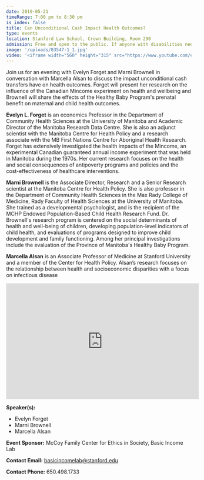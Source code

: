 ```yaml
---
date: 2019-05-21
timeRange: 7:00 pm to 8:30 pm
is_index: false
title: Can Unconditional Cash Impact Health Outcomes?
type: events
location: Stanford Law School, Crown Building, Room 290
admission: Free and open to the public. If anyone with disabilities needs accommodations, feel free to contact us at the email below.
image: '/uploads/83547-1_1.jpg'
video: '<iframe width="560" height="315" src="https://www.youtube.com/embed/In57ykmasDA" frameborder="0" allow="accelerometer; autoplay; encrypted-media; gyroscope; picture-in-picture" allowfullscreen></iframe>'
---
```


Join us for an evening with Evelyn Forget and Marni Brownell in conversation with Marcella Alsan to discuss the impact unconditional cash transfers have on health outcomes. Forget will present her research on the influence of the Canadian Mincome experiment on health and wellbeing and Brownell will share the effects of the Healthy Baby Program's prenatal benefit on maternal and child health outcomes.

**Evelyn L. Forget** is an economics Professor in the Department of Community Health Sciences at the University of Manitoba and Academic Director of the Manitoba Research Data Centre. She is also an adjunct scientist with the Manitoba Centre for Health Policy and a research associate with the MB First Nations Centre for Aboriginal Health Research. Forget has extensively investigated the health impacts of the Mincome, an experimental Canadian guaranteed annual income experiment that was held in Manitoba during the 1970s. Her current research focuses on the health and social consequences of antipoverty programs and policies and the cost-effectiveness of healthcare interventions.

**Marni Brownell** is the Associate Director, Research and a Senior Research scientist at the Manitoba Centre for Health Policy. She is also professor in the Department of Community Health Sciences in the Max Rady College of Medicine, Rady Faculty of Health Sciences at the University of Manitoba. She trained as a developmental psychologist, and is the recipient of the MCHP Endowed Population-Based Child Health Research Fund. Dr. Brownell's research program is centered on the social determinants of health and well-being of children, developing population-level indicators of child health, and evaluations of programs designed to improve child development and family functioning. Among her principal investigations include the evaluation of the Province of Manitoba's Healthy Baby Program.

**Marcella Alsan** is an Associate Professor of Medicine at Stanford University and a member of the Center for Health Policy. Alsan’s research focuses on the relationship between health and socioeconomic disparities with a focus on infectious disease

<iframe width="524" height="315" src="https://www.youtube.com/embed/In57ykmasDA" frameborder="0" allow="accelerometer; autoplay; encrypted-media; gyroscope; picture-in-picture" allowfullscreen></iframe>


**Speaker(s):** 
- Evelyn Forget
- Marni Brownell
- Marcella Alsan

**Event Sponsor:** McCoy Family Center for Ethics in Society, Basic Income Lab

**Contact Email:** basicincomelab@stanford.edu

**Contact Phone:** 650.498.1733